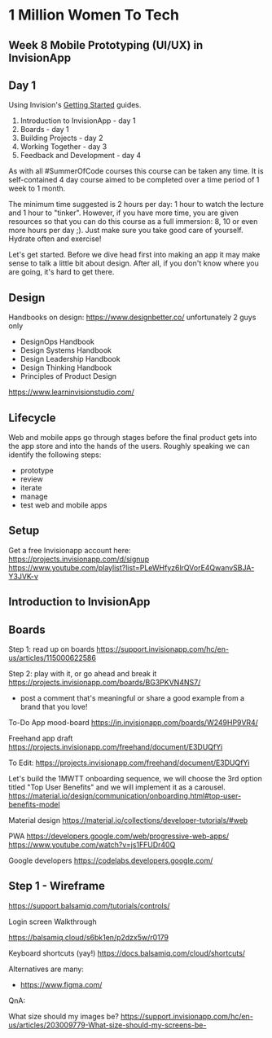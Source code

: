# 1 Million Women To Tech 

## Week 8 Mobile Prototyping (UI/UX) in InvisionApp

## Day 1

Using Invision's [Getting Started](https://support.invisionapp.com/hc/en-us/categories/115000098263-Getting-Started) guides.

1. Introduction to InvisionApp - day 1
1. Boards - day 1
1. Building Projects - day 2
1. Working Together - day 3
1. Feedback and Development - day 4

As with all #SummerOfCode courses this course can be taken any time. It is self-contained 4 day course aimed to be completed over a time period of 1 week to 1 month.

The minimum time suggested is 2 hours per day: 1 hour to watch the lecture and 1 hour to "tinker". However, if you have more time, you are given resources so that you can do this course as a full immersion: 8, 10 or even more hours per day ;). Just make sure you take good care of yourself. Hydrate often and exercise!

Let's get started. Before we dive head first into making an app it may make sense to talk a little bit about design. After all, if you don't know where you are going, it's hard to get there.

## Design

Handbooks on design: https://www.designbetter.co/ unfortunately 2 guys only
- DesignOps Handbook
- Design Systems Handbook
- Design Leadership Handbook
- Design Thinking Handbook
- Principles of Product Design

https://www.learninvisionstudio.com/

## Lifecycle

Web and mobile apps go through stages before the final product gets into the app store and into the hands of the users. Roughly speaking we can identify the following steps:
- prototype
- review
- iterate
- manage
- test web and mobile apps

## Setup

Get a free Invisionapp account here: 
https://projects.invisionapp.com/d/signup
https://www.youtube.com/playlist?list=PLeWHfyz6lrQVorE4QwanvSBJA-Y3JVK-v

## Introduction to InvisionApp

## Boards

Step 1: read up on boards
https://support.invisionapp.com/hc/en-us/articles/115000622586

Step 2: play with it, or go ahead and break it
https://projects.invisionapp.com/boards/BG3PKVN4NS7/
- post a comment that's meaningful or share a good example from a brand that you love!

To-Do App mood-board
https://in.invisionapp.com/boards/W249HP9VR4/

Freehand app draft
https://projects.invisionapp.com/freehand/document/E3DUQfYi

To Edit: https://projects.invisionapp.com/freehand/document/E3DUQfYi

Let's build the 1MWTT onboarding sequence, we will choose the 3rd option titled "Top User Benefits" and we will implement it as a carousel.
https://material.io/design/communication/onboarding.html#top-user-benefits-model

Material design
https://material.io/collections/developer-tutorials/#web

PWA
https://developers.google.com/web/progressive-web-apps/
https://www.youtube.com/watch?v=js1FFUDr40Q

Google developers
https://codelabs.developers.google.com/

## Step 1 - Wireframe

https://support.balsamiq.com/tutorials/controls/

Login screen
Walkthrough

https://balsamiq.cloud/s6bk1en/p2dzx5w/r0179

Keyboard shortcuts (yay!)
https://docs.balsamiq.com/cloud/shortcuts/

Alternatives are many:
- https://www.figma.com/


QnA:

What size should my images be?
https://support.invisionapp.com/hc/en-us/articles/203009779-What-size-should-my-screens-be-




